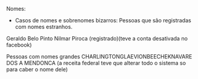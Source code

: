 Nomes:
- Casos de nomes e sobrenomes bizarros: Pessoas que são registradas com nomes estranhos.

Geraldo Belo Pinto
Nilmar Piroca (registrado)(teve a conta desativada no facebook)


Pessoas com nomes grandes
CHARLINGTONGLAEVIONBEECHEKNAVARE DOS A MENDONCA (a receita federal teve que alterar todo o sistema so para caber o nome dele)